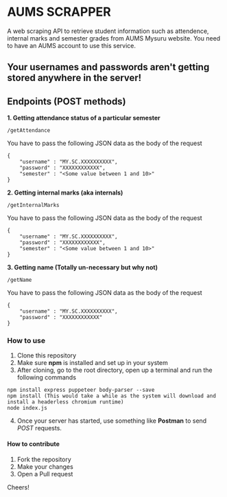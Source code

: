 # AUMS SCRAPPER

A web scraping API to retrieve student information such as attendence, internal marks and semester grades from AUMS Mysuru website.
You need to have an AUMS account to use this service.

## Your usernames and passwords aren't getting stored anywhere in the server!

## Endpoints (POST methods)

**1. Getting attendance status of a particular semester**

    /getAttendance

You have to pass the following JSON data as the body of the request

    {
        "username" : "MY.SC.XXXXXXXXXX",
        "password" : "XXXXXXXXXXXX",
        "semester" : "<Some value between 1 and 10>"
    }

**2. Getting internal marks (aka internals)**

    /getInternalMarks

You have to pass the following JSON data as the body of the request

    {
        "username" : "MY.SC.XXXXXXXXXX",
        "password" : "XXXXXXXXXXXX",
        "semester" : "<Some value between 1 and 10>"
    }

**3. Getting name (Totally un-necessary but why not)**

    /getName

You have to pass the following JSON data as the body of the request

    {
        "username" : "MY.SC.XXXXXXXXXX",
        "password" : "XXXXXXXXXXXX"
    }

### How to use

1. Clone this repository
2. Make sure **npm** is installed and set up in your system
3. After cloning, go to the root directory, open up a terminal and run the following commands
```
npm install express puppeteer body-parser --save
npm install (This would take a while as the system will download and install a headerless chromium runtime)
node index.js
```
4. Once your server has started, use something like **Postman** to send *POST* requests.

#### How to contribute

1. Fork the repository
2. Make your changes
3. Open a Pull request

Cheers!